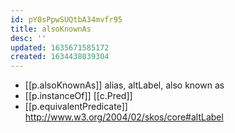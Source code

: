 ```yaml
---
id: pY0sPpwSUQtbA34mvfr95
title: alsoKnownAs
desc: ''
updated: 1635671585172
created: 1634438039304
---
```



- [[p.alsoKnownAs]] alias, altLabel, also known as 
- [[p.instanceOf]] [[c.Pred]] 
- [[p.equivalentPredicate]] http://www.w3.org/2004/02/skos/core#altLabel 
